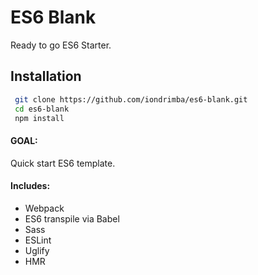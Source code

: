 # ES6 Blank

Ready to go ES6 Starter.

## Installation

```sh
 git clone https://github.com/iondrimba/es6-blank.git
 cd es6-blank
 npm install
```

#### GOAL:

Quick start ES6 template.

#### Includes:

* Webpack
* ES6 transpile via Babel
* Sass
* ESLint
* Uglify
* HMR
